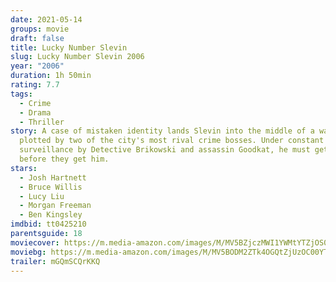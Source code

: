 ```yaml
---
date: 2021-05-14
groups: movie
draft: false
title: Lucky Number Slevin
slug: Lucky Number Slevin 2006
year: "2006"
duration: 1h 50min
rating: 7.7
tags:
  - Crime
  - Drama
  - Thriller
story: A case of mistaken identity lands Slevin into the middle of a war being
  plotted by two of the city's most rival crime bosses. Under constant
  surveillance by Detective Brikowski and assassin Goodkat, he must get them
  before they get him.
stars:
  - Josh Hartnett
  - Bruce Willis
  - Lucy Liu
  - Morgan Freeman
  - Ben Kingsley
imdbid: tt0425210
parentsguide: 18
moviecover: https://m.media-amazon.com/images/M/MV5BZjczMWI1YWMtYTZjOS00ZDc5LWE2MWItMTY3ZGUxNzFkNjJmL2ltYWdlXkEyXkFqcGdeQXVyNjU0OTQ0OTY@._V1_FMjpg_UY864_.jpg
moviebg: https://m.media-amazon.com/images/M/MV5BODM2ZTk4OGQtZjUzOC00YThiLTkzZTAtZWUyNmY1ZDMwNWI0XkEyXkFqcGdeQXVyMjUyNDk2ODc@._V1_FMjpg_UX1280_.jpg
trailer: mGQmSCQrKKQ
---
```

